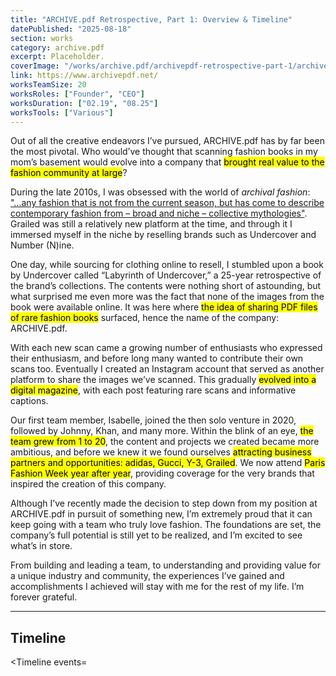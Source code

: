 ```yaml
---
title: "ARCHIVE.pdf Retrospective, Part 1: Overview & Timeline"
datePublished: "2025-08-18"
section: works
category: archive.pdf
excerpt: Placeholder.
coverImage: "/works/archive.pdf/archivepdf-retrospective-part-1/archivepdf-retrospective-part-1_cover.png"
link: https://www.archivepdf.net/
worksTeamSize: 20
worksRoles: ["Founder", "CEO"]
worksDuration: ["02.19", "08.25"]
worksTools: ["Various"]
---
```


Out of all the creative endeavors I’ve pursued, ARCHIVE.pdf has by far been the most pivotal. Who would’ve thought that scanning fashion books in my mom’s basement would evolve into a company that <mark>brought real value to the fashion community at large</mark>?

During the late 2010s, I was obsessed with the world of _archival fashion_: ["...any fashion that is not from the current season, but has come to describe contemporary fashion from – broad and niche – collective mythologies"](https://www.gq-magazine.co.uk/article/what-is-archival-fashion). Grailed was still a relatively new platform at the time, and through it I immersed myself in the niche by reselling brands such as Undercover and Number (N)ine.

One day, while sourcing for clothing online to resell, I stumbled upon a book by Undercover called “Labyrinth of Undercover,” a 25-year retrospective of the brand’s collections. The contents were nothing short of astounding, but what surprised me even more was the fact that none of the images from the book were available online. It was here where <mark>the idea of sharing PDF files of rare fashion books</mark> surfaced, hence the name of the company: ARCHIVE.pdf.

With each new scan came a growing number of enthusiasts who expressed their enthusiasm, and before long many wanted to contribute their own scans too. Eventually I created an Instagram account that served as another platform to share the images we’ve scanned. This gradually <mark>evolved into a digital magazine</mark>, with each post featuring rare scans and informative captions.

Our first team member, Isabelle, joined the then solo venture in 2020, followed by Johnny, Khan, and many more. Within the blink of an eye, <mark>the team grew from 1 to 20</mark>, the content and projects we created became more ambitious, and before we knew it we found ourselves <mark>attracting business partners and opportunities: adidas, Gucci, Y-3, Grailed</mark>. We now attend <mark>Paris Fashion Week year after year</mark>, providing coverage for the very brands that inspired the creation of this company.

Although I’ve recently made the decision to step down from my position at ARCHIVE.pdf in pursuit of something new, I’m extremely proud that it can keep going with a team who truly love fashion. The foundations are set, the company’s full potential is still yet to be realized, and I’m excited to see what’s in store.

From building and leading a team, to understanding and providing value for a unique industry and community, the experiences I’ve gained and accomplishments I achieved will stay with me for the rest of my life. I’m forever grateful.

---

## Timeline

<Timeline events=<Timeline events='[
  {
    "date": "2019-02-05",
    "title": "Announcement of ARCHIVE.pdf",
    "link": "https://www.instagram.com/p/Btg-JN2AKaj"
  },
  {
    "date": "2019-06-20",
    "title": "First Japanese-to-English translations of Takahiro Miyashita EYESCREAM Magazine feature — funded by the fashion community.",
    "link": "https://www.archivepdf.net/scans/number-(n)ine/truth-of-number-(n)ine"
  },
  {
    "date": "2019-10-23",
    "title": "ARCHIVE.pdf begins having more descriptive instagram content"
  },
  {
    "date": "2019-11-13",
    "title": "Japanese-to-English translations for Last Orgy 2 & 3 with Archived Dreams",
    "link": "https://www.archivepdf.net/scans/takarajima"
  },
  {
    "date": "2020-06-26",
    "title": "Creation of first website created with Wix",
    "link": "https://web.archive.org/web/20201219120020/http://archivepdf.net/"
  },
  {
    "date": "2020-07-17",
    "title": "ARCHIVE.pdf begins featuring community submissions including editorials and work by independent designers",
    "link": "https://www.instagram.com/p/CDmdNmxATUm"
  },
  {
    "date": "2020-10-31",
    "title": "ARCHIVE.pdf Reaches 10K Instagram followers"
  },
  {
    "date": "2020-11-13",
    "title": "ARCHIVE.pdf begins offering informative Instagram content"
  },
  {
    "date": "2020-11-17",
    "title": "First write-up submission by John Chen",
    "link": "https://www.instagram.com/p/CHstcMJgkbC"
  },
  {
    "date": "2020-11-20",
    "title": "First member, Isabelle Davis, joins the team & publishes post with written caption",
    "link": "https://www.instagram.com/p/CH0gpyDAg8u"
  },
  {
    "date": "2021-02-16",
    "title": "New blog section added to website",
    "link": "https://web.archive.org/web/20210422175711/https://www.archivepdf.net/blog"
  },
  {
    "date": "2021-02-19",
    "title": "First article published on website",
    "link": "https://www.instagram.com/p/CLe3e7bARX-"
  },
  {
    "date": "2021-04-14",
    "title": "First community giveaway event",
    "link": "https://www.instagram.com/p/CNpxlKPAiVd"
  },
  {
    "date": "2021-05-28",
    "title": "ARCHIVE.pdf begins incorporating the three bar titles for its Instagram posts",
    "link": "https://www.instagram.com/p/CPbF-vkDxBi"
  },
  {
    "date": "2021-06-01",
    "title": "Complete redesign of website",
    "link": "https://web.archive.org/web/20210619021115/https://archivepdf.net/"
  },
  {
    "date": "2021-06-28",
    "title": "ARCHIVE.pdf reaches 20K Instagram followers, with a poster giveaway in celebration of milestone",
    "link": "https://www.instagram.com/p/CQq5v3WD4kj"
  },
  {
    "date": "2021-08-24",
    "title": "Launch of Discord community server"
  },
  {
    "date": "2021-09-16",
    "title": "ARCHIVE.pdf reaches 30K Followers, with giveaway in celebration of milestone",
    "link": "https://www.instagram.com/p/CUDNHWOLTnF"
  },
  {
    "date": "2022-01-13",
    "title": "First Outfit Showcase Instagram post",
    "link": "https://www.instagram.com/p/CYrde9xuoq3"
  },
  {
    "date": "2022-03-21",
    "title": "First large-scale project focused on Japanese designer Sk8thing, including article, scan release, and product releases",
    "link": "https://www.instagram.com/p/CbkydfduShc"
  },
  {
    "date": "2022-09-14",
    "title": "First interview with a fashion industry professional",
    "link": "https://www.archivepdf.net/articles/enter-the-style-zeitgeist-an-interview-with-eugene-rabkin"
  },
  {
    "date": "2022-10-21",
    "title": "First original content produced at Paris Fashion Week",
    "link": "https://www.instagram.com/p/Cj-32wMvtvo/"
  },
  {
    "date": "2022-10-22",
    "title": "First original photography at Seoul Fashion Week",
    "link": "https://www.instagram.com/p/CkLyb89Lu0b"
  },
  {
    "date": "2023-02-23",
    "title": "Interview with designer Kié Einzelgänger",
    "link": "https://www.archivepdf.net/articles/paving-your-own-path-an-interview-with-kie-einzelganger"
  },
  {
    "date": "2023-09-15",
    "title": "Promotion of the Gazelle, Superstar & Samba for adidas",
    "link": "https://www.instagram.com/p/CxTILkauIKT"
  },
  {
    "date": "2023-09-22",
    "title": "Promotion and coverage for Gucci for Sabato De Sarno debut runway show",
    "link": "https://www.instagram.com/p/Cxltg8vuQcD"
  },
  {
    "date": "2023-10-27",
    "title": "Interview with designer Alexandre Plokhov",
    "link": "https://www.archivepdf.net/articles/alexandre-plokhov-interview"
  },
  {
    "date": "2023-11-22",
    "title": "ARCHIVE.pdf reaches 100K Instagram followers",
    "link": "https://www.instagram.com/p/Cz9Pra2O72Y"
  },
  {
    "date": "2024-02-05",
    "title": "ARCHIVE.pdf releases beta website created by Design Director George Reyes and the developer team",
    "link": "https://www.instagram.com/p/C2-ggOtrNVs/"
  },
  {
    "date": "2024-03-01",
    "title": "Interview with Al Abayan",
    "link": "https://www.archivepdf.net/articles/uncovering-number-nine-interview-with-al-abayan"
  },
  {
    "date": "2024-03-22",
    "title": "Promotion of the SL72 for adidas",
    "link": "https://www.instagram.com/p/C40rFewuBLH"
  },
  {
    "date": "2024-04-10",
    "title": "Promotion for the Y-3 Atelier collection",
    "link": "https://www.instagram.com/p/C5lkgiFO1xb"
  },
  {
    "date": "2024-05-07",
    "title": "Partnership with Reversible",
    "link": "https://www.instagram.com/p/C6rFxrnucEL"
  },
  {
    "date": "2024-06-14",
    "title": "ARCHIVE.pdf Zine and Paris Fashion Week pop-up event",
    "link": "https://www.instagram.com/stories/highlights/17868479988120109"
  },
  {
    "date": "2024-08-02",
    "title": "First original editorial, photographed by Thian Benton Fieulaine",
    "link": "https://www.instagram.com/p/C-LKa_iuB7T"
  },
  {
    "date": "2024-08-15",
    "title": "Promotion for Y-3 AW24 collection campaign",
    "link": "https://www.instagram.com/p/C-sYlNdOiw4"
  },
  {
    "date": "2024-09-02",
    "title": "First set of archival materials provided by designer Shinichiro Arakawa",
    "link": "https://www.archivepdf.net/archives/shinichiro-arakawa"
  },
  {
    "date": "2024-09-16",
    "title": "Interview with Alan Bilzerian",
    "link": "https://www.archivepdf.net/articles/alan-bilzerian-interview"
  },
  {
    "date": "2024-10-28",
    "title": "First backstage photography and feature, for Ann Demeulemeester",
    "link": "https://www.archivepdf.net/articles/ann-demeulemeester-ss25-backstage"
  },
  {
    "date": "2024-11-01",
    "title": "Promotion of the Low Profile for adidas",
    "link": "https://www.instagram.com/reel/DB1evYSqaNQ/"
  },
  {
    "date": "2025-01-31",
    "title": "Exhibition coverage for Polimoda",
    "link": "https://www.archivepdf.net/articles/polimoda-an-archive-event-two-and-the-anti-museum-horizon"
  },
  {
    "date": "2025-02-14",
    "title": "First collaborative post with fashion stylist and Atelier founder Karlo Steel",
    "link": "https://www.instagram.com/p/DGD5DEou9cj"
  },
  {
    "date": "2025-03-21",
    "title": "Showroom coverage of Dries Van Noten",
    "link": "https://www.archivepdf.net/articles/behind-the-curtain-dries-van-noten-aw-25-showroom"
  },
  {
    "date": "2025-04-02",
    "title": "ARCHIVE.pdf launches Substack",
    "link": "https://www.instagram.com/p/DH8zui_uhEy"
  },
  {
    "date": "2025-04-11",
    "title": "Exhibition coverage for Azzedine Alaïa Foundation",
    "link": "https://www.archivepdf.net/articles/mugler-and-alaia-two-decades-of-artistic-affinities"
  },
  {
    "date": "2025-04-14",
    "title": "Runway coverage of Comme des Garçons",
    "link": "https://www.instagram.com/p/DIbsxsBuwb-"
  },
  {
    "date": "2025-04-16",
    "title": "Backstage coverage of Junya Watanabe",
    "link": "https://www.instagram.com/p/DIg27nsubDB"
  },
  {
    "date": "2025-04-18",
    "title": "Backstage coverage of Noir Kei Ninomiya",
    "link": "https://www.instagram.com/p/DImAYbvuVQ_"
  },
  {
    "date": "2025-05-07",
    "title": "Behind-the-scenes and backstage coverage for Ann Demeulemeester",
    "link": "https://www.archivepdf.net/articles/ann-demeulemeester-aw-2025-backstage-and-runway-coverage"
  },
  {
    "date": "2025-05-12",
    "title": "Archives release and interview with beauty:beast",
    "link": "https://www.archivepdf.net/articles/takao-yamashita-entering-the-belly-of-the-beauty-beast"
  },
  {
    "date": "2025-06-06",
    "title": "First post for partnership with Grailed",
    "link": "https://www.instagram.com/p/DKkLltcx7_o"
  },
  {
    "date": "2025-07-07",
    "title": "Coverage for adidas activation at Paris Fashion Week",
    "link": "https://www.instagram.com/p/DL0A6hnsslB/"
  },
  {
    "date": "2025-07-14",
    "title": "Backstage coverage of Juun.J",
    "link": "https://www.instagram.com/p/DMGDZujx6yn"
  },
  {
    "date": "2025-07-23",
    "title": "Promotion of Superstar for adidas",
    "link": "https://www.instagram.com/p/DMdMmMmR85_"
  }
]'/>
